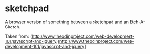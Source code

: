 sketchpad
=========
A browser version of something between a sketchpad and an Etch-A-Sketch.

Taken from:
(http://www.theodinproject.com/web-development-101/javascript-and-jquery)[http://www.theodinproject.com/web-development-101/javascript-and-jquery]
